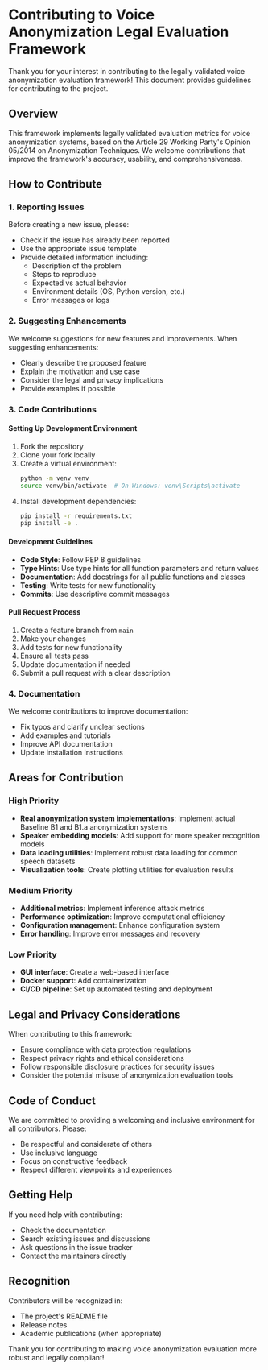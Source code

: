 # Contributing to Voice Anonymization Legal Evaluation Framework

Thank you for your interest in contributing to the legally validated voice anonymization evaluation framework! This document provides guidelines for contributing to the project.

## Overview

This framework implements legally validated evaluation metrics for voice anonymization systems, based on the Article 29 Working Party's Opinion 05/2014 on Anonymization Techniques. We welcome contributions that improve the framework's accuracy, usability, and comprehensiveness.

## How to Contribute

### 1. Reporting Issues

Before creating a new issue, please:

- Check if the issue has already been reported
- Use the appropriate issue template
- Provide detailed information including:
  - Description of the problem
  - Steps to reproduce
  - Expected vs actual behavior
  - Environment details (OS, Python version, etc.)
  - Error messages or logs

### 2. Suggesting Enhancements

We welcome suggestions for new features and improvements. When suggesting enhancements:

- Clearly describe the proposed feature
- Explain the motivation and use case
- Consider the legal and privacy implications
- Provide examples if possible

### 3. Code Contributions

#### Setting Up Development Environment

1. Fork the repository
2. Clone your fork locally
3. Create a virtual environment:
   ```bash
   python -m venv venv
   source venv/bin/activate  # On Windows: venv\Scripts\activate
   ```
4. Install development dependencies:
   ```bash
   pip install -r requirements.txt
   pip install -e .
   ```

#### Development Guidelines

- **Code Style**: Follow PEP 8 guidelines
- **Type Hints**: Use type hints for all function parameters and return values
- **Documentation**: Add docstrings for all public functions and classes
- **Testing**: Write tests for new functionality
- **Commits**: Use descriptive commit messages

#### Pull Request Process

1. Create a feature branch from `main`
2. Make your changes
3. Add tests for new functionality
4. Ensure all tests pass
5. Update documentation if needed
6. Submit a pull request with a clear description

### 4. Documentation

We welcome contributions to improve documentation:

- Fix typos and clarify unclear sections
- Add examples and tutorials
- Improve API documentation
- Update installation instructions

## Areas for Contribution

### High Priority

- **Real anonymization system implementations**: Implement actual Baseline B1 and B1.a anonymization systems
- **Speaker embedding models**: Add support for more speaker recognition models
- **Data loading utilities**: Implement robust data loading for common speech datasets
- **Visualization tools**: Create plotting utilities for evaluation results

### Medium Priority

- **Additional metrics**: Implement inference attack metrics
- **Performance optimization**: Improve computational efficiency
- **Configuration management**: Enhance configuration system
- **Error handling**: Improve error messages and recovery

### Low Priority

- **GUI interface**: Create a web-based interface
- **Docker support**: Add containerization
- **CI/CD pipeline**: Set up automated testing and deployment

## Legal and Privacy Considerations

When contributing to this framework:

- Ensure compliance with data protection regulations
- Respect privacy rights and ethical considerations
- Follow responsible disclosure practices for security issues
- Consider the potential misuse of anonymization evaluation tools

## Code of Conduct

We are committed to providing a welcoming and inclusive environment for all contributors. Please:

- Be respectful and considerate of others
- Use inclusive language
- Focus on constructive feedback
- Respect different viewpoints and experiences

## Getting Help

If you need help with contributing:

- Check the documentation
- Search existing issues and discussions
- Ask questions in the issue tracker
- Contact the maintainers directly

## Recognition

Contributors will be recognized in:

- The project's README file
- Release notes
- Academic publications (when appropriate)

Thank you for contributing to making voice anonymization evaluation more robust and legally compliant!
